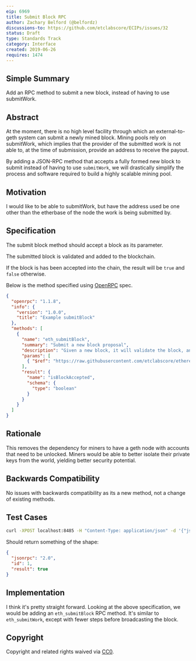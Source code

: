 ```yaml
---
eip: 6969
title: Submit Block RPC
author: Zachary Belford (@belfordz)
discussions-to: https://github.com/etclabscore/ECIPs/issues/32
status: Draft
type: Standards Track
category: Interface
created: 2019-06-26
requires: 1474
---
```


## Simple Summary
Add an RPC method to submit a new block, instead of having to use submitWork.

## Abstract
At the moment, there is no high level facility through which an external-to-geth system can submit a newly mined block. Mining pools rely on submitWork, which implies that the provider of the submitted work is not able to, at the time of submission, provide an address to receive the payout.

By adding a JSON-RPC method that accepts a fully formed new block to submit instead of having to use `submitWork`, we will drastically simplify the process and software required to build a highly scalable mining pool.

## Motivation
I would like to be able to submitWork, but have the address used be one other than the etherbase of the node the work is being submitted by.

## Specification
The submit block method should accept a block as its parameter.

The submitted block is validated and added to the blockchain.

If the block is has been accepted into the chain, the result will be `true` and `false` otherwise.

Below is the method specified using [OpenRPC](https://spec.open-rpc.org) spec.

```json
{
  "openrpc": "1.1.8",
  "info": {
    "version": "1.0.0",
    "title": "Example submitBlock"
  },
  "methods": [
    {
      "name": "eth_submitBlock",
      "summary": "Submit a new block proposal",
      "description": "Given a new block, it will validate the block, and broadcast it to connected peers.",
      "params": [
        { "$ref": "https://raw.githubusercontent.com/etclabscore/ethereum-json-rpc-specification/master/openrpc.json#/components/contentDescriptors/Block" }
      ],
      "result": {
        "name": "isBlockAccepted",
        "schema": {
          "type": "boolean"
        }
      }
    }
  ]
}
```

## Rationale
This removes the dependency for miners to have a geth node with accounts that need to be unlocked. Miners would be able to better isolate their private keys from the world, yielding better security potential.

## Backwards Compatibility
No issues with backwards compatibility as its a new method, not a change of existing methods.

## Test Cases
```bash
curl -XPOST localhost:8485 -H "Content-Type: application/json" -d '{"jsonrpc": "2.0","id": 1, "method": "eth_submitBlock", "params": {"number": "0x1", "hash": "... }}'
```

Should return something of the shape:

```json
{
  "jsonrpc": "2.0",
  "id": 1,
  "result": true
}
```

## Implementation
I think it's pretty straight forward. Looking at the above specification, we would be adding an `eth_submitBlock` RPC method. It's similar to `eth_submitWork`, except with fewer steps before broadcasting the block.

## Copyright
Copyright and related rights waived via [CC0](https://creativecommons.org/publicdomain/zero/1.0/).
